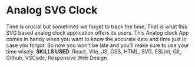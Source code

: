 # Analog SVG Clock
Time is crucial but sometimes we forget to track the time, That is what this SVG based analog clock application offers its users.
This Analog clock App comes in handy when you want to know the accurate date and time just in case you forgot.
So now you won&apos;t be late and you&apos;ll make sure to use your time wisely.
**SKILLS USED**: React, Vite, JS, CSS, HTML, SVG, ESLint, Git, Github, VSCode, Responsive Web Design